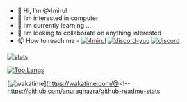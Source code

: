 - 👋 Hi, I’m @4mirul
- 👀 I’m interested in computer
- 🌱 I’m currently learning ...
- 💞️ I’m looking to collaborate on anything interested
- 📫 How to reach me - [![4mirul](https://img.shields.io/uptimerobot/status/m793875570-17e82da12b62973668e3f558?label=4mirul.com&logo=github)](https://www.4mirul.com) [![discord-yuu](https://dcbadge.vercel.app/api/shield/139787130212843520?style=flat&theme=discord-inverted)](https://discord.gg/YQHBp2Q7XP)
[![discord](https://img.shields.io/discord/236477623239311360?color=7289DA&logo=discord&logoColor=white&flat)](https://discord.gg/YQHBp2Q7XP)
<!---
4mirul/4mirul is a ✨ special ✨ repository because its `README.md` (this file) appears on your GitHub profile.
You can click the Preview link to take a look at your changes.
--->

[![stats](https://github-readme-stats.vercel.app/api?username=4mirul&show_icons=true&include_all_commits=true&title_color=fff&icon_color=bc7af5&text_color=9f9f9f&bg_color=151515&border_color=00000000)](https://github.com/anuraghazra/github-readme-stats)

[![Top Langs](https://github-readme-stats.vercel.app/api/top-langs/?username=4mirul&langs_count=10&layout=compact&title_color=fff&icon_color=bc7af5&text_color=9f9f9f&bg_color=151515&border_color=00000000&exclude_repo=github-readme-stats)](https://github.com/anuraghazra/github-readme-stats)

[![wakatime](https://github-readme-stats.vercel.app/api/wakatime?username=4mirul&layout=compact&title_color=fff&icon_color=bc7af5&text_color=9f9f9f&bg_color=151515&border_color=00000000)](https://wakatime.com/@<!-- https://github.com/anuraghazra/github-readme-stats

